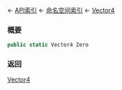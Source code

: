 ← [API索引](Api-Index) ← [命名空间索引](Namespace-Index) ← [Vector4](VRageMath.Vector4)

### 概要

```csharp
public static Vector4 Zero
```

### 返回

[Vector4](VRageMath.Vector4)

